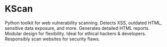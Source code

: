 # KScan
Python toolkit for web vulnerability scanning. Detects XSS, outdated HTML, sensitive data exposure, and more. Generates detailed HTML reports. Modular design for flexibility. Ideal for ethical hackers &amp; developers. Responsibly scan websites for security flaws.
